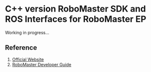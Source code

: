 # C++ version RoboMaster SDK and ROS Interfaces for RoboMaster EP

Working in progress...

## Reference
1. [Official Website](https://www.dji.com/robomaster-ep)
2. [RoboMaster Developer Guide](https://robomaster-dev.readthedocs.io/zh_CN/latest/quick_start.html)
